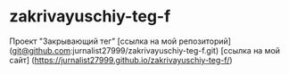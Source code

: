 # zakrivayuschiy-teg-f
Проект "Закрывающий тег"
[ссылка на мой репозиторий] (git@github.com:jurnalist27999/zakrivayuschiy-teg-f.git)
[ссылка на мой сайт] (https://jurnalist27999.github.io/zakrivayuschiy-teg-f/)
